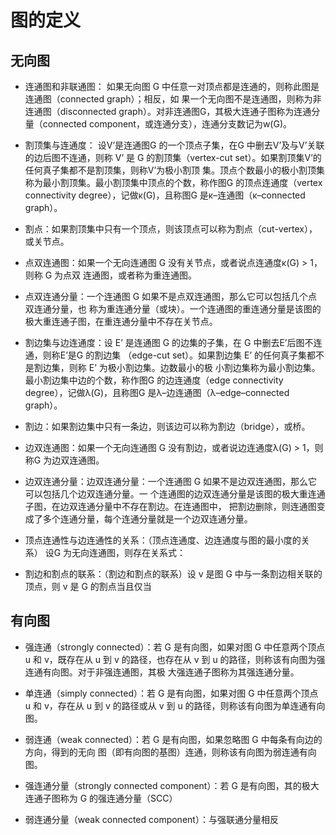 # 图的定义

## 无向图

- 连通图和非联通图： 如果无向图 G 中任意一对顶点都是连通的，则称此图是连通图（connected graph）；相反，如
果一个无向图不是连通图，则称为非连通图（disconnected graph）。对非连通图G，其极大连通子图称为连通分量（connected component，或连通分支），连通分支数记为w(G)。

- 割顶集与连通度： 设V’是连通图G 的一个顶点子集，在G 中删去V’及与V’关联的边后图不连通，则称 V’ 是 G 的割顶集（vertex-cut set）。如果割顶集V’的任何真子集都不是割顶集，则称V’为极小割顶 集。顶点个数最小的极小割顶集称为最小割顶集。最小割顶集中顶点的个数，称作图G 的顶点连通度（vertex connectivity degree），记做κ(G)，且称图G 是κ–连通图（κ–connected graph）。

- 割点：如果割顶集中只有一个顶点，则该顶点可以称为割点（cut-vertex），或关节点。

- 点双连通图：如果一个无向连通图 G 没有关节点，或者说点连通度κ(G) > 1，则称 G 为点双 连通图，或者称为重连通图。

- 点双连通分量：一个连通图 G 如果不是点双连通图，那么它可以包括几个点双连通分量，也 称为重连通分量（或块）。一个连通图的重连通分量是该图的极大重连通子图，在重连通分量中不存在关节点。

- 割边集与边连通度：设 E’ 是连通图 G 的边集的子集，在 G 中删去E’后图不连通，则称E’是G 的割边集 （edge-cut set）。如果割边集 E’ 的任何真子集都不是割边集，则称 E’ 为极小割边集。边数最小的极 小割边集称为最小割边集。最小割边集中边的个数，称作图G 的边连通度（edge connectivity degree），记做λ(G)，且称图G 是λ–边连通图（λ–edge–connected graph）。

- 割边：如果割边集中只有一条边，则该边可以称为割边（bridge），或桥。

- 边双连通图：如果一个无向连通图 G 没有割边，或者说边连通度λ(G) > 1，则称G 为边双连通图。

- 边双连通分量：边双连通分量：一个连通图 G 如果不是边双连通图，那么它可以包括几个边双连通分量。一 个连通图的边双连通分量是该图的极大重连通子图，在边双连通分量中不存在割边。在连通图中， 把割边删除，则连通图变成了多个连通分量，每个连通分量就是一个边双连通分量。

- 顶点连通性与边连通性的关系：（顶点连通度、边连通度与图的最小度的关系） 设G 为无向连通图，则存在关系式：

- 割边和割点的联系：（割边和割点的联系）设 v 是图 G 中与一条割边相关联的顶点，则 v 是 G 的割点当且仅当

## 有向图
- 强连通（strongly connected）：若 G 是有向图，如果对图 G 中任意两个顶点 u 和 v，既存在从 u 到 v 的路径，也存在从 v 到 u 的路径，则称该有向图为强连通有向图。对于非强连通图，其极 大强连通子图称为其强连通分量。

- 单连通（simply connected）：若 G 是有向图，如果对图 G 中任意两个顶点 u 和 v，存在从 u 到 v 的路径或从 v 到 u 的路径，则称该有向图为单连通有向图。

- 弱连通（weak connected）：若 G 是有向图，如果忽略图 G 中每条有向边的方向，得到的无向 图（即有向图的基图）连通，则称该有向图为弱连通有向图。

- 强连通分量（strongly connected component）：若 G 是有向图，其的极大连通子图称为 G 的强连通分量（SCC）

- 弱连通分量（weak connected component）：与强联通分量相反

